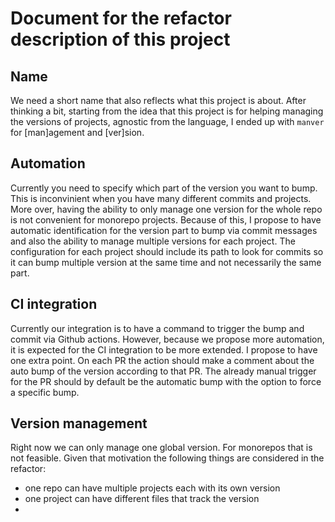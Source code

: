 # Document for the refactor description of this project

## Name

We need a short name that also reflects what this project is about. After thinking a bit, starting from the idea that this project is for helping managing the versions of projects, agnostic from the language, I ended up with `manver` for [man]agement and [ver]sion.

## Automation

Currently you need to specify which part of the version you want to bump. This is inconvinient when you have many different commits and projects. More over, having the ability to only manage one version for the whole repo is not convenient for monorepo projects.
Because of this, I propose to have automatic identification for the version part to bump via commit messages and also the ability to manage multiple versions for each project. The configuration for each project should include its path to look for commits so it can bump multiple version at the same time and not necessarily the same part.

## CI integration

Currently our integration is to have a command to trigger the bump and commit via Github actions. However, because we propose more automation, it is expected for the CI integration to be more extended. I propose to have one extra point. On each PR the action should make a comment about the auto bump of the version according to that PR. The already manual trigger for the PR should by default be the automatic bump with the option to force a specific bump.

## Version management

Right now we can only manage one global version. For monorepos that is not feasible. Given that motivation the following things are considered in the refactor:
- one repo can have multiple projects each with its own version
- one project can have different files that track the version
- 